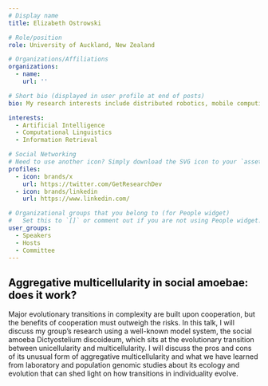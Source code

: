 ```yaml
---
# Display name
title: Elizabeth Ostrowski

# Role/position
role: University of Auckland, New Zealand

# Organizations/Affiliations
organizations:
  - name: 
    url: ''

# Short bio (displayed in user profile at end of posts)
bio: My research interests include distributed robotics, mobile computing and programmable matter.

interests:
  - Artificial Intelligence
  - Computational Linguistics
  - Information Retrieval

# Social Networking
# Need to use another icon? Simply download the SVG icon to your `assets/media/icons/` folder.
profiles:
  - icon: brands/x
    url: https://twitter.com/GetResearchDev
  - icon: brands/linkedin
    url: https://www.linkedin.com/

# Organizational groups that you belong to (for People widget)
#   Set this to `[]` or comment out if you are not using People widget.
user_groups:
  - Speakers
  - Hosts
  - Committee
---
```


<h2 style="color: #050505; text-align: left;">Aggregative multicellularity in social amoebae: does it work?</h2>

Major evolutionary transitions in complexity are built upon cooperation, but the benefits of cooperation must outweigh the risks. In this talk, I will discuss my group’s research using a well-known model system, the social amoeba Dictyostelium discoideum, which sits at the evolutionary transition between unicellularity and multicellularity. I will discuss the pros and cons of its unusual form of aggregative multicellularity and what we have learned from laboratory and population genomic studies about its ecology and evolution that can shed light on how transitions in individuality evolve.